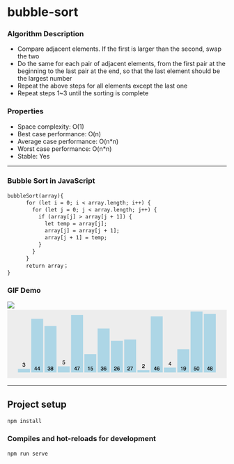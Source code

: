 # bubble-sort

### Algorithm Description
- Compare adjacent elements. If the first is larger than the second, swap the two
- Do the same for each pair of adjacent elements, from the first pair at the beginning to the last pair at the end, so that the last element should be the largest number
- Repeat the above steps for all elements except the last one
- Repeat steps 1~3 until the sorting is complete

### Properties
- Space complexity: O(1)
- Best case performance: O(n)
- Average case performance: O(n*n)
- Worst case performance: O(n*n)
- Stable: Yes

---

### Bubble Sort in JavaScript

```
bubbleSort(array){
      for (let i = 0; i < array.length; i++) {
        for (let j = 0; j < array.length; j++) {
          if (array[j] > array[j + 1]) {
            let temp = array[j];
            array[j] = array[j + 1];
            array[j + 1] = temp;
          }
        }
      }
      return array；
}
```
### GIF Demo

<img src="https://github.com/AlanTeeWeiLoon/10BestSortingAlgorithms/blob/main/bubble-sort/public/Images/Bubble-Sort.gif" />

<img src="https://github.com/AlanTeeWeiLoon/10BestSortingAlgorithms/blob/main/bubble-sort/public/Images/Bubble-Sort-1.gif" />

---

## Project setup
```
npm install
```

### Compiles and hot-reloads for development
```
npm run serve
```
